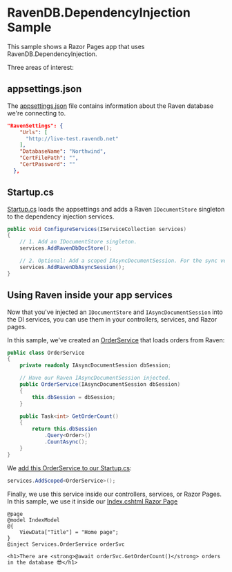 ﻿# RavenDB.DependencyInjection Sample
This sample shows a Razor Pages app that uses RavenDB.DependencyInjection.

Three areas of interest:

## appsettings.json
The [appsettings.json](https://github.com/JudahGabriel/RavenDB.DependencyInjection/blob/master/Sample/appsettings.json) file contains information about the Raven database we're connecting to.

```json
"RavenSettings": {
    "Urls": [
      "http://live-test.ravendb.net"
    ],
    "DatabaseName": "Northwind",
    "CertFilePath": "",
    "CertPassword": ""
  },
```

## Startup.cs
[Startup.cs](https://github.com/JudahGabriel/RavenDB.DependencyInjection/blob/master/Sample/Startup.cs#L36) loads the appsettings and adds a Raven `IDocumentStore` singleton to the dependency injection services.

```csharp
public void ConfigureServices(IServiceCollection services)
{
    // 1. Add an IDocumentStore singleton.
    services.AddRavenDbDocStore();

    // 2. Optional: Add a scoped IAsyncDocumentSession. For the sync version, use .AddRavenSession().
    services.AddRavenDbAsyncSession(); 
}
```

## Using Raven inside your app services
Now that you've injected an `IDocumentStore` and `IAsyncDocumentSession` into the DI services, you can use them in your controllers, services, and Razor pages.

In this sample, we've created an [OrderService](https://github.com/JudahGabriel/RavenDB.DependencyInjection/blob/master/Sample/Services/OrderService.cs) that loads orders from Raven:

```csharp
public class OrderService
{
    private readonly IAsyncDocumentSession dbSession;

	// Have our Raven IAsyncDocumentSession injected.
    public OrderService(IAsyncDocumentSession dbSession)
    {
        this.dbSession = dbSession;
    }

    public Task<int> GetOrderCount()
    {
        return this.dbSession
            .Query<Order>()
            .CountAsync();
    }
}
```

We [add this OrderService to our Startup.cs](https://github.com/JudahGabriel/RavenDB.DependencyInjection/blob/master/Sample/Startup.cs#L47):
```csharp
services.AddScoped<OrderService>();
```

Finally, we use this service inside our controllers, services, or Razor Pages. In this sample, we use it inside our [Index.cshtml Razor Page](https://github.com/JudahGabriel/RavenDB.DependencyInjection/blob/master/Sample/Pages/Index.cshtml#L6)
```cshtml
@page
@model IndexModel
@{
    ViewData["Title"] = "Home page";
}
@inject Services.OrderService orderSvc

<h1>There are <strong>@await orderSvc.GetOrderCount()</strong> orders in the database 😎</h1>
```